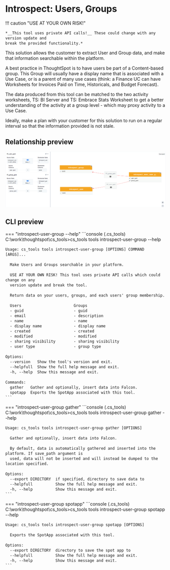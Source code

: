 # Introspect: Users, Groups

!!! caution "USE AT YOUR OWN RISK!"

    *__This tool uses private API calls!__ These could change with any version update and
    break the provided functionality.*

This solution allows the customer to extract User and Group data, and make that
information searchable within the platform.

A best practice in ThoughtSpot is to have users be part of a Content-based group. This
Group will usually have a display name that is associated with a Use Case, or is a
parent of many use cases (think: a Finance UC can have Worksheets for Invoices Paid on
Time, Historicals, and Budget Forecast).

The data produced from this tool can be matched to the two activity worksheets,
TS: BI Server and TS: Embrace Stats Worksheet to get a better understanding of the
activity at a group level - which may proxy activity to a Use Case.

Ideally, make a plan with your customer for this solution to run on a regular interval
so that the information provided is not stale.

## Relationship preview

![user-group-relationship](./relationship.png)

## CLI preview

=== "introspect-user-group --help"
    ```console
    (.cs_tools) C:\work\thoughtspot\cs_tools>cs_tools tools introspect-user-group --help

    Usage: cs_tools tools introspect-user-group [OPTIONS] COMMAND [ARGS]...

      Make Users and Groups searchable in your platform.

      USE AT YOUR OWN RISK! This tool uses private API calls which could change on any
      version update and break the tool.

      Return data on your users, groups, and each users' group membership.

      Users                       Groups
      - guid                      - guid
      - email                     - description
      - name                      - name
      - display name              - display name
      - created                   - created
      - modified                  - modified
      - sharing visibility        - sharing visibility
      - user type                 - group type

    Options:
      --version   Show the tool's version and exit.
      --helpfull  Show the full help message and exit.
      -h, --help  Show this message and exit.

    Commands:
      gather   Gather and optionally, insert data into Falcon.
      spotapp  Exports the SpotApp associated with this tool.
    ```

=== "introspect-user-group gather"
    ```console
    (.cs_tools) C:\work\thoughtspot\cs_tools>cs_tools tools introspect-user-group gather --help

    Usage: cs_tools tools introspect-user-group gather [OPTIONS]

      Gather and optionally, insert data into Falcon.

      By default, data is automatically gathered and inserted into the platform. If save_path argument is
      used, data will not be inserted and will instead be dumped to the location specified.

    Options:
      --export DIRECTORY  if specified, directory to save data to
      --helpfull          Show the full help message and exit.
      -h, --help          Show this message and exit.
    ```

=== "introspect-user-group spotapp"
    ```console
    (.cs_tools) C:\work\thoughtspot\cs_tools>cs_tools tools introspect-user-group spotapp --help

    Usage: cs_tools tools introspect-user-group spotapp [OPTIONS]

      Exports the SpotApp associated with this tool.

    Options:
      --export DIRECTORY  directory to save the spot app to
      --helpfull          Show the full help message and exit.
      -h, --help          Show this message and exit.
    ```
